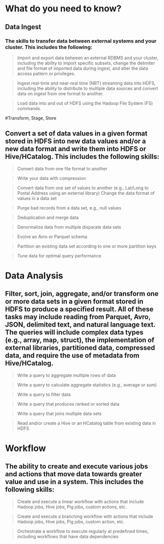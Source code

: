 # What do you need to know? #
## Data Ingest ##
### The skills to transfer data between external systems and your cluster. This includes the following:

> Import and export data between an external RDBMS and your cluster, including the ability to import specific subsets, change the delimiter and file format of imported data during ingest, and alter the data access pattern or privileges.

> Ingest real-time and near-real time (NRT) streaming data into HDFS, including the ability to distribute to multiple data sources and convert data on ingest from one format to another.

> Load data into and out of HDFS using the Hadoop File System (FS) commands.


#Transform, Stage, Store

## Convert a set of data values in a given format stored in HDFS into new data values and/or a new data format and write them into HDFS or Hive/HCatalog. This includes the following skills:

> Convert data from one file format to another

> Write your data with compression

> Convert data from one set of values to another (e.g., Lat/Long to Postal Address using an external library)
Change the data format of values in a data set

> Purge bad records from a data set, e.g., null values

> Deduplication and merge data

> Denormalize data from multiple disparate data sets

> Evolve an Avro or Parquet schema

> Partition an existing data set according to one or more partition keys

> Tune data for optimal query performance

# Data Analysis

## Filter, sort, join, aggregate, and/or transform one or more data sets in a given format stored in HDFS to produce a specified result. All of these tasks may include reading from Parquet, Avro, JSON, delimited text, and natural language text. The queries will include complex data types (e.g., array, map, struct), the implementation of external libraries, partitioned data, compressed data, and require the use of metadata from Hive/HCatalog.

> Write a query to aggregate multiple rows of data

> Write a query to calculate aggregate statistics (e.g., average or sum)

> Write a query to filter data

> Write a query that produces ranked or sorted data

> Write a query that joins multiple data sets

> Read and/or create a Hive or an HCatalog table from existing data in HDFS

# Workflow

## The ability to create and execute various jobs and actions that move data towards greater value and use in a system. This includes the following skills:

> Create and execute a linear workflow with actions that include Hadoop jobs, Hive jobs, Pig jobs, custom actions, etc.

> Create and execute a branching workflow with actions that include Hadoop jobs, Hive jobs, Pig jobs, custom action, etc.

> Orchestrate a workflow to execute regularly at predefined times, including workflows that have data dependencies
